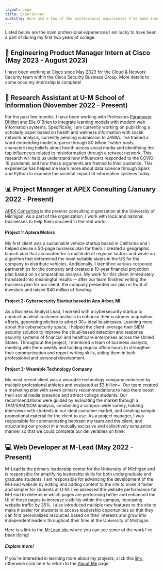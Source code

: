 ```yaml
---
layout: page
title: Experiences
subtitle: Here are a few of the professional experiences I've been involved in
---
```


Listed below are the main professional experiences I am lucky to have been a part of during my first two years of college. 

## 🔐 Engineering Product Manager Intern at Cisco (May 2023 - August 2023)

I have been working at Cisco since May 2023 for the Cloud & Network Security team within the Cisco Security Business Group. More details to come once my internship is complete!


## 🔬 Research Assistant at U-M School of Information (November 2022 - Present)

For the past few months, I have been working with Professors [Paramveer Dhillon](https://pdhillon.com/) and Elle O'Brien to integrate learning models with modern web information systems. Specifically, I am currently working on publishing a scholarly paper based on health and wellness information with social network analysis, currently pending submission to JAMIA. I've trained a word embedding model to parse through 80 billion Twitter posts, characterizing beliefs about health across social media and identifying the top influencers related to misinformation through a retweet network. This research will help us understand how influencers responded to the COVID-19 pandemic and how these arguments are framed to their audience. This experience has helped me learn more about data science through Spark and Python to examine the societal impact of information systems today.


## 📊 Project Manager at APEX Consulting (January 2022 - Present)

[APEX Consulting](http://www.apexconsulting.org/) is the premier consulting organization at the University of Michigan. As a part of the organization, I work with local and national businesses to help them succeed in the real world. 

#### Project 1: Aptera Motors ####
My first client was a sustainable vehicle startup based in California and I helped devise a 50-page business plan for them. I created a geographic launch plan that accounted for a multitude of regional factors and wrote an algorithm that determined the most suitable states in the US for the company to distribute vehicles. Additionally, I identified various corporate partnerships for the company and created a 10-year financial projection plan based on a comparables analysis. My work for this client immediately translated into meaningful results -- after our team finished writing the business plan for our client, the company presented our plan in front of investors and raised $40 million of funding. 

#### Project 2: Cybersecurity Startup based in Ann Arbor, MI ####
As a Business Analyst Lead, I worked with a cybersecurity startup to conduct an ideal customer analysis to enhance their customer acquisition efforts, generating pitches to attract 30+ ideal businesses. Learning more about the cybersecurity space, I helped the client leverage their SIEM security solution to improve the cloud-based detection and response security systems of financial and healthcare enterprises across the United States. Throughout the project, I mentored a team of business analysts, meeting with them weekly and holding regular office hours to strengthen their communication and report-writing skills, aiding them in both professional and personal development.

#### Project 3: Wearable Technology Company ####
My most recent client was a wearable technology company endorsed by multiple professional athletes and evaluated at $3 billion+. Our team created a marketing plan with seven primary recommendations to help them boost their social media presence and attract college students. Our recommendations were guided by evaluating the market through a TAM/SAM/SOM analysis, conducting a campus-wide survey, holding interviews with students in our ideal customer market, and creating sample promotional material for the client to use. As a project manager, I was responsible for communicating between my team and the client, and structuring our project in a mutually exclusive and collectively exhaustive manner so that we could complete our deliverables on time.

## 💻 Web Developer at M-Lead (May 2022 - Present)

M-Lead is the primary leadership center for the University of Michigan and is responsible for amplifying leadership skills for both undergraduate and graduate students. I am responsible for advancing the development of the M-Lead website by editing and adding content to the site to make it faster and simpler for students at U-M. I've assessed the website performance for M-Lead to determine which pages are performing better and enhanced the UI of those pages to increase visibility within the campus, increasing website traffic by 35%. I also introduced multiple new features to the site to make it easier for students to access leadership opportunities so that they can find personalized resources based on their interests and grow into independent leaders throughout their time at the University of Michigan.

Here is a link to the [M-Lead site](https://mlead.umich.edu/) where you can see some of the work I've been doing!



##### Explore more!
If you're interested in learning more about my projects, click this [link](https://ronithgan.github.io/projects/), otherwise click here to return to the [About Me](https://ronithgan.github.io/aboutme/) page
